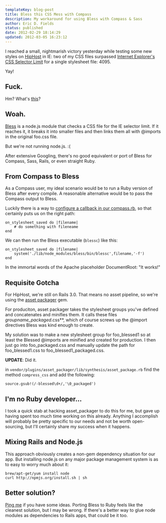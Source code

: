 ```yaml
---
templateKey: blog-post
title: Bless this CSS Mess with Compass
description: My workaround for using Bless with Compass & Sass
author: Eric D. Fields
status: published
date: 2012-02-29 18:14:29
updated: 2012-03-05 16:23:12
---
```


I reached a small, nightmarish victory yesterday while testing some new styles on [HipHost](http://hiphost.com) in IE: two of my CSS files surpassed [Internet Explorer's CSS Selector Limit](http://www.habdas.org/2010/05/30/msie-4095-selector-limit/) for a single stylesheet file: 4095.

Yay!

## Fuck.

Hm? What's [this](http://blesscss.com/)?

## Woah.

[Bless](http://blesscss.com/) is a node.js module that checks a CSS file for the IE selector limit. If it reaches it, it breaks it into smaller files and then links them all with @imports in the original foo.css file.

But we're not running node.js. :(

After extensive Googling, there's no good equivalent or port of Bless for Compass, Sass, Rails, or even straight Ruby.

## From Compass to Bless

As a Compass user, my ideal scenario would be to run a Ruby version of Bless after every compile. A reasonable alternative would be to pass the Compass output to Bless.

Luckily there is a way to [configure a callback in our compass.rb](http://compass-style.org/help/tutorials/configuration-reference/), so that certainly puts us on the right path:

    on_stylesheet_saved do |filename|
        # do something with fileneame
    end

We can then run the Bless executable (`blessc`) like this:

    on_stylesheet_saved do |filename|
        system('./lib/node_modules/bless/bin/blessc',filename,'-f')
    end

In the immortal words of the Apache placeholder DocumentRoot: "It works!"

## Requisite Gotcha

For HipHost, we're still on Rails 3.0. That means no asset pipeline, so we're using the [asset packager](https://github.com/sbecker/asset_packager/) gem.

For produciton, asset packager takes the stylesheet groups you've defined and concatenates and minifies them. It calls these files **groupname*\_packaged*.css**, which of course screws up the @import directives Bless was kind enough to create.

My solution was to make a new stylesheet group for foo_blessed1 so at least the Blessed @imports are minified and created for production. I then just go into foo_packaged.css and manually update the path for foo_blessed1.css to foo_blessed1_packaged.css.

**UPDATE**: Did it.

in `vendor/plugins/asset_packager/lib/synthesis/asset_package.rb` find the method `compress_css` and add the following:

    source.gsub!(/-blessed\d+/,'\0_packaged')

## I'm no Ruby developer…

I took a quick stab at hacking asset_packager to do this for me, but gave up having spent too much time working on this already. Anything I accomplish will probably be pretty specific to our needs and not be worth open-sourcing, but I'll certainly share my success when it happens.

## Mixing Rails and Node.js

This approach obviously creates a non-gem dependency situation for our app. But installing node.js on any major package management system is as to easy to worry much about it:

    brew/apt-get/yum install node
    curl http://npmjs.org/install.sh | sh

## Better solution?

[Ping me](http://twitter.com/ericdfields) if you have some ideas. Porting Bless to Ruby feels like the cleanest solution, but I may be wrong. If there's a better way to glue node modules as dependencies to Rails apps, that could be it too.
